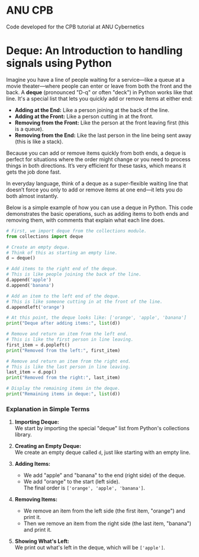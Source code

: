 # ANU CPB
Code developed for the CPB tutorial at ANU Cybernetics

# Deque: An Introduction to handling signals using Python

Imagine you have a line of people waiting for a service—like a queue at a movie theater—where people can enter or leave from both the front and the back. A **deque** (pronounced "D-q" or often "deck") in Python works like that line. It's a special list that lets you quickly add or remove items at either end:

- **Adding at the End:** Like a person joining at the back of the line.
- **Adding at the Front:** Like a person cutting in at the front.
- **Removing from the Front:** Like the person at the front leaving first (this is a queue).
- **Removing from the End:** Like the last person in the line being sent away (this is like a stack).

Because you can add or remove items quickly from both ends, a deque is perfect for situations where the order might change or you need to process things in both directions. It’s very efficient for these tasks, which means it gets the job done fast.

In everyday language, think of a deque as a super-flexible waiting line that doesn’t force you only to add or remove items at one end—it lets you do both almost instantly.

Below is a simple example of how you can use a deque in Python. This code demonstrates the basic operations, such as adding items to both ends and removing them, with comments that explain what each line does.

```python
# First, we import deque from the collections module.
from collections import deque

# Create an empty deque.
# Think of this as starting an empty line.
d = deque()

# Add items to the right end of the deque.
# This is like people joining the back of the line.
d.append('apple')
d.append('banana')

# Add an item to the left end of the deque.
# This is like someone cutting in at the front of the line.
d.appendleft('orange')

# At this point, the deque looks like: ['orange', 'apple', 'banana']
print("Deque after adding items:", list(d))

# Remove and return an item from the left end.
# This is like the first person in line leaving.
first_item = d.popleft()
print("Removed from the left:", first_item)

# Remove and return an item from the right end.
# This is like the last person in line leaving.
last_item = d.pop()
print("Removed from the right:", last_item)

# Display the remaining items in the deque.
print("Remaining items in deque:", list(d))
```

### Explanation in Simple Terms

1. **Importing Deque:**  
   We start by importing the special "deque" list from Python's collections library.

2. **Creating an Empty Deque:**  
   We create an empty deque called `d`, just like starting with an empty line.

3. **Adding Items:**  
   - We add "apple" and "banana" to the end (right side) of the deque.
   - We add "orange" to the start (left side).  
   The final order is `['orange', 'apple', 'banana']`.

4. **Removing Items:**  
   - We remove an item from the left side (the first item, "orange") and print it.
   - Then we remove an item from the right side (the last item, "banana") and print it.

5. **Showing What's Left:**  
   We print out what's left in the deque, which will be `['apple']`.
